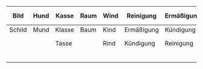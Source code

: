 | Bild | Hund | Kasse | Raum | Wind | Reinigung | Ermäßigung | Stück | Sekunde | Sprache | Name | Kalender | Platz | Tasse | Test | Wurst | Kind | Dezember | Keller | Hose | Reis | Frage | Strand | Klasse | Großmutter | Vormittag | Fest | Kanne | Glück | Rock | Sohn | Tier | Teller | Zahn | Baum | Feuer | Hand | Land | Gleis | See | Tisch | Gas | Tasche | Bahn | Dank | Wein | Kreis | Stock | Kassette | Bank | Zucker | Flasche | September | Mitte | Rose | Bier | Bitte | Lohn | Sache | Fuß | Wagen | Drucker | Nachmittag | Satz | Dame | Glas | Ansage | Bein | Kündigung | Kopf | Mund | Toilette | Fisch | November | Stunde | Panne | S-Bahn | Butter | Steuer | Rind | Suppe | Schild | Preis | Kunde | Garage | Tee | Magen | Topf | Durst | Gruß | Absender | Mutter | Kette | Gruppe | 
| ---- | ---- | ----- | ---- | ---- | --------- | ---------- | ----- | ------- | ------- | ---- | -------- | ----- | ----- | ---- | ----- | ---- | -------- | ------ | ---- | ---- | ----- | ------ | ------ | ---------- | --------- | ---- | ----- | ----- | ---- | ---- | ---- | ------ | ---- | ---- | ----- | ---- | ---- | ----- | --- | ----- | --- | ------ | ---- | ---- | ---- | ----- | ----- | -------- | ---- | ------ | ------- | --------- | ----- | ---- | ---- | ----- | ---- | ----- | --- | ----- | ------- | ---------- | ---- | ---- | ---- | ------ | ---- | --------- | ---- | ---- | -------- | ----- | -------- | ------ | ----- | ------ | ------ | ------ | ---- | ----- | ------ | ----- | ----- | ------ | --- | ----- | ---- | ----- | ---- | -------- | ------ | ----- | ------ | 
| Schild | Mund | Klasse | Baum | Kind | Ermäßigung | Kündigung | Glück | Stunde | Sache | Dame | Absender | Satz | Kasse | Fest | Durst | Rind | November | Teller | Rose | Gleis | Ansage | Hand | Kasse | Butter | Nachmittag | Test | Panne | Stück | Stock | Lohn | Bier | Keller | Bahn | Raum | Steuer | Land | Hand | Kreis | Tee | Fisch | Glas | Flasche | Zahn | Bank | Bein | Gleis | Rock | Kette | Dank | Drucker | Tasche | Dezember | Bitte | Hose | Tier | Mitte | Sohn | Sprache | Gruß | Magen | Zucker | Vormittag | Platz | Name | Gas | Frage | Wein | Ermäßigung | Topf | Hund | Kassette | Tisch | Dezember | Kunde | Kanne | Zahn | Großmutter | Feuer | Kind | Gruppe | Bild | Gleis | Stunde | Ansage | See | Wagen | Kopf | Wurst | Fuß | Kalender | Butter | Kassette | Suppe | 
|      |      | Tasse |      | Rind | Kündigung | Reinigung |       |         |         |      |          |       | Klasse |      |       | Wind | September |        |      |      | Garage | Land | Tasse |            |           |      |       |       |      |      |      |        | S-Bahn |      |       | Strand | Strand | Preis |     |       |     |        |      |      |      | Preis |       | Toilette |      |        |         | November |       |      |      |       |      |       |     |       |         |            |      |      |      | Garage |      | Reinigung |      |      | Kette |       | September | Sekunde |       |        | Mutter |        | Wind |       |        | Kreis |       | Frage |     |       |      |       |      |          |        | Toilette |        | 
|      |      |       |      |      |           |            |       |         |         |      |          |       |       |      |       |      |          |        |      |      |       |        |        |            |           |      |       |       |      |      |      |        |      |      |       |      |      | Reis |     |       |     |        |      |      |      |       |       |          |      |        |         |           |       |      |      |       |      |       |     |       |         |            |      |      |      |        |      |           |      |      |          |       |          |        |       |        |        |        |      |       |        |       |       |        |     |       |      |       |      |          |        |       |        | 

